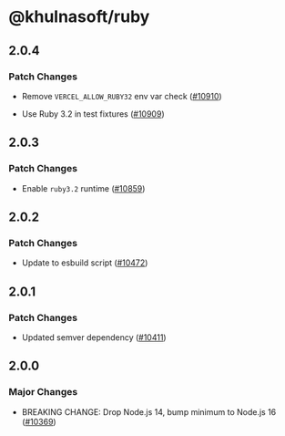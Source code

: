 # @khulnasoft/ruby

## 2.0.4

### Patch Changes

- Remove `VERCEL_ALLOW_RUBY32` env var check ([#10910](https://github.com/khulnasoft-lab/khulnasoft/pull/10910))

- Use Ruby 3.2 in test fixtures ([#10909](https://github.com/khulnasoft-lab/khulnasoft/pull/10909))

## 2.0.3

### Patch Changes

- Enable `ruby3.2` runtime ([#10859](https://github.com/khulnasoft-lab/khulnasoft/pull/10859))

## 2.0.2

### Patch Changes

- Update to esbuild script ([#10472](https://github.com/khulnasoft-lab/khulnasoft/pull/10472))

## 2.0.1

### Patch Changes

- Updated semver dependency ([#10411](https://github.com/khulnasoft-lab/khulnasoft/pull/10411))

## 2.0.0

### Major Changes

- BREAKING CHANGE: Drop Node.js 14, bump minimum to Node.js 16 ([#10369](https://github.com/khulnasoft-lab/khulnasoft/pull/10369))
